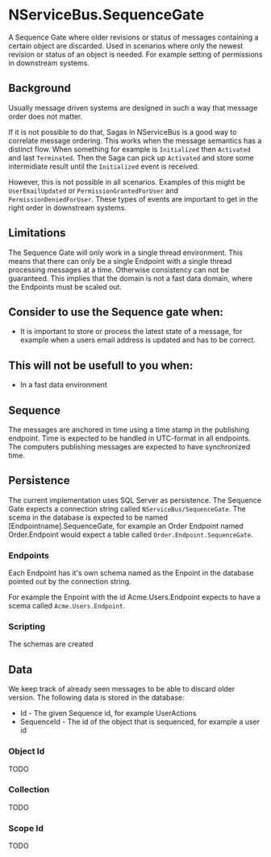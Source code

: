 # NServiceBus.SequenceGate

A Sequence Gate where older revisions or status of messages containing a certain object are discarded. Used in scenarios where only the newest revision or status of an object is needed. For example setting of permissions in downstream systems.

## Background

Usually message driven systems are designed in such a way that message order does not matter.

If it is not possible to do that, Sagas in NServiceBus is a good way to correlate message ordering. This works when the message semantics has a distinct flow. When something for example is `Initialized` then `Activated` and last `Terminated`. Then the Saga can pick up `Activated` and store some intermidiate result until the `Initialized` event is received.

However, this is not possible in all scenarios. Examples of this might be `UserEmailUpdated` or `PermissionGrantedForUser` and `PermissionDeniedForUser`. These types of events are important to get in the right order in downstream systems.

## Limitations

The Sequence Gate will only work in a single thread environment. This means that there can only be a single Endpoint with a single thread processing messages at a time. Otherwise consistency can not be guaranteed. This implies that the domain is not a fast data domain, where the Endpoints must be scaled out.

## Consider to use the Sequence gate when:

- It is important to store or process the latest state of a message, for example when a users email address is updated and has to be correct.

## This will not be usefull to you when:

- In a fast data environment

## Sequence

The messages are anchored in time using a time stamp in the publishing endpoint. Time is expected to be handled in UTC-format in all endpoints. The computers publishing messages are expected to have synchronized time.

## Persistence

The current implementation uses SQL Server as persistence. The Sequence Gate expects a connection string called `NServiceBus/SequenceGate`. The scema in the database is expected to be named [Endpointname].SequenceGate, for example an Order Endpoint named Order.Endpoint would expect a table called `Order.Endpoint.SequenceGate`.

### Endpoints

Each Endpoint has it's own schema named as the Enpoint in the database pointed out by the connection string.

For example the Enpoint with the id Acme.Users.Endpoint expects to have a scema called `Acme.Users.Endpoint`.

### Scripting

The schemas are created 

## Data

We keep track of already seen messages to be able to discard older version. The following data is stored in the database:

* Id - The given Sequence id, for example UserActions
* SequenceId - The id of the object that is sequenced, for example a user id

### Object Id

TODO

### Collection

TODO

### Scope Id

TODO